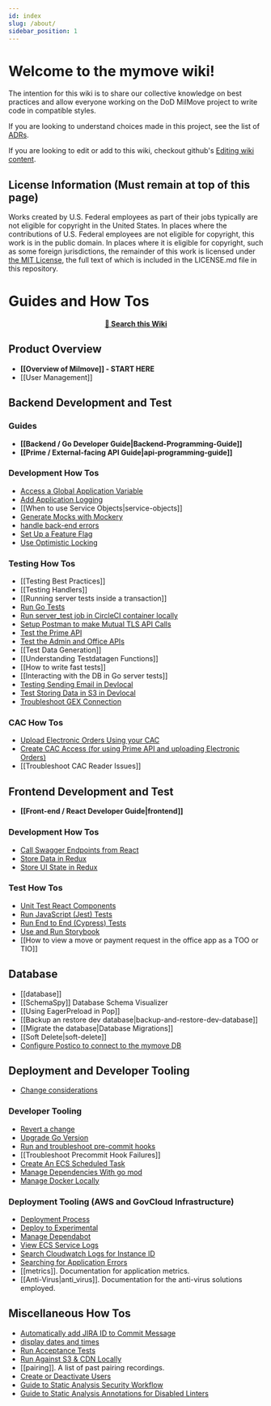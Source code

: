 ```yaml
---
id: index
slug: /about/
sidebar_position: 1
---
```

# Welcome to the mymove wiki!

The intention for this wiki is to share our collective knowledge on best practices and allow everyone working on the DoD MilMove project to write code in compatible styles.

If you are looking to understand choices made in this project, see the list of [ADRs](https://github.com/transcom/mymove/tree/master/docs/adr).

If you are looking to edit or add to this wiki, checkout github's [Editing wiki content](https://help.github.com/en/github/building-a-strong-community/editing-wiki-content). 

## License Information (Must remain at top of this page)

Works created by U.S. Federal employees as part of their jobs typically are not eligible for copyright in the United
States. In places where the contributions of U.S. Federal employees are not eligible for copyright, this work is in
the public domain. In places where it is eligible for copyright, such as some foreign jurisdictions, the remainder of
this work is licensed under [the MIT License](https://opensource.org/licenses/MIT), the full text of which is included
in the LICENSE.md file in this repository.

# Guides and How Tos
<p align="center">
  <a href="https://github.com/transcom/mymove/search?q=enter+your+search+here&type=Wikis"><b>🔎 Search this Wiki</b></a>
</p>


## Product Overview
* **[[Overview of Milmove]] - START HERE**
* [[User Management]]

## Backend Development and Test

### Guides
* **[[Backend / Go Developer Guide|Backend-Programming-Guide]]**
* **[[Prime / External-facing API Guide|api-programming-guide]]**

### Development How Tos
* [Access a Global Application Variable](access-global-variables.md#how-to-access-a-global-application-variable)
* [Add Application Logging](add-application-logging.md#how-to-add-application-logging)
* [[When to use Service Objects|service-objects]]
* [Generate Mocks with Mockery](generate-mocks-with-mockery.md#how-to-generate-mocks-with-mockery)
* [handle back-end errors](handle-backend-errors.md#how-to-handle-back-end-errors)
* [Set Up a Feature Flag](How-to-Set-Up-a-Feature-Flag.md)
* [Use Optimistic Locking](use-optimistic-locking.md#how-to-use-optimistic-locking)

### Testing How Tos
* [[Testing Best Practices]]
* [[Testing Handlers]]
* [[Running server tests inside a transaction]]
* [Run Go Tests](run-go-tests.md#how-to-run-go-tests)
* [Run server_test job in CircleCI container locally](run-server-test-circle-ci#run-server-test-job-in-circleci-container-locally)
* [Setup Postman to make Mutual TLS API Calls](setup-postman-to-make-mutual-tls-api-calls.md#how-to-setup-postman-to-make-mutual-tls-api-calls)
* [Test the Prime API](How-to-Test-the-Prime-API-(Local,-Staging,-and-Experimental).md)
* [Test the Admin and Office APIs](https://github.com/transcom/mymove/wiki/Test-Admin-and-Office-APIs-with-Postman)
* [[Test Data Generation]]
* [[Understanding Testdatagen Functions]]
* [[How to write fast tests]]
* [[Interacting with the DB in Go server tests]]
* [Testing Sending Email in Devlocal](Test-Sending-Email-in-Devlocal.md)
* [Test Storing Data in S3 in Devlocal](Test-Storing-Data-in-S3-in-Devlocal.md)
* [Troubleshoot GEX Connection](troubleshoot-gex-connection.md#how-to-troubleshoot-gex-connection)

### CAC How Tos
* [Upload Electronic Orders Using your CAC](upload-electronic-orders.md#how-to-upload-electronic-orders-using-your-cac)
* [Create CAC Access (for using Prime API and uploading Electronic Orders)](use-mtls-with-cac.md#how-to-create-cac-access-for-using-prime-api-and-uploading-electronic-orders)
* [[Troubleshoot CAC Reader Issues]]

## Frontend Development and Test

* **[[Front-end / React Developer Guide|frontend]]**

### Development How Tos
* [Call Swagger Endpoints from React](access-swagger-endpoints-from-react.md#how-to-call-swagger-endpoints-from-react)
* [Store Data in Redux](store-data-in-redux.md#how-to-store-data-in-redux)
* [Store UI State in Redux](store-ui-state-in-redux.md#how-to-store-ui-state-in-redux)

### Test How Tos
* [Unit Test React Components](unit-test-react-components.md#how-to-unit-test-react-components)
* [Run JavaScript (Jest) Tests](run-js-tests#how-to-run-javascript-jest-tests)
* [Run End to End (Cypress) Tests](run-e2e-tests.md#how-to-run-end-to-end-cypress-tests)
* [Use and Run Storybook](run-storybook.md#how-to-use-and-run-storybook)
* [[How to view a move or payment request in the office app as a TOO or TIO]]

## Database

* [[database]]
* [[SchemaSpy]] Database Schema Visualizer
* [[Using EagerPreload in Pop]]
* [[Backup an restore dev database|backup-and-restore-dev-database]]
* [[Migrate the database|Database Migrations]]
* [[Soft Delete|soft-delete]]
* [Configure Postico to connect to the mymove DB](https://github.com/transcom/mymove/wiki/Configure-Postico-to-connect-to-mymove-DB)
  
## Deployment and Developer Tooling

* [Change considerations](https://github.com/transcom/mymove/wiki/Change-Considerations)

### Developer Tooling
* [Revert a change](revert-a-change.md#how-to-revert-a-change)
* [Upgrade Go Version](upgrade-go-version.md#how-to-upgrade-go-version)
* [Run and troubleshoot pre-commit hooks](run-pre-commit-hooks.md#run-and-troubleshoot-pre-commit-hooks)
* [[Troubleshoot Precommit Hook Failures]]
* [Create An ECS Scheduled Task](create-an-ecs-scheduled-task.md#how-to-create-an-ecs-scheduled-task)
* [Manage Dependencies With go mod](manage-dependencies-with-go-mod.md#how-to-manage-dependencies-with-go-mod)
* [Manage Docker Locally](manage-docker-locally.md#how-to-manage-docker-locally)


### Deployment Tooling (AWS and GovCloud Infrastructure)
* [Deployment Process](Deployment-Process.md)
* [Deploy to Experimental](deploy-to-experimental.md#how-to-deploy-to-experimental)
* [Manage Dependabot](manage-dependabot.md#how-to-manage-dependabot)
* [View ECS Service Logs](view-ecs-service-logs.md#how-to-view-ecs-service-logs)
* [Search Cloudwatch Logs for Instance ID](How-to-Search-Cloudwatch-Logs-using-Instance-ID)
* [Searching for Application Errors](search-for-application-errors.md#how-to-searching-for-application-errors)
* [[metrics]]. Documentation for application metrics.
* [[Anti-Virus|anti_virus]]. Documentation for the anti-virus solutions employed.

## Miscellaneous How Tos

* [Automatically add JIRA ID to Commit Message](automatically-add-jira-id-to-commit-message.md#how-to-automatically-add-jira-id-to-commit-message)
* [display dates and times](display-dates-and-times.md#how-to-display-dates-and-times)
* [Run Acceptance Tests](run-acceptance-tests.md#how-to-run-acceptance-tests)
* [Run Against S3 & CDN Locally](run-against-s3-locally.md#how-to-run-against-s3-cdn-locally)
* [[pairing]]. A list of past pairing recordings.
* [Create or Deactivate Users](create-or-deactivate-users.md#how-to-create-or-deactivate-users)
* [Guide to Static Analysis Security Workflow](Guide-to-Static-Analysis-Security-Workflow.md#guide-to-static-analysis-security-workflow)
* [Guide to Static Analysis Annotations for Disabled Linters](Guide-to-Static-Analysis-Annotations-for-Disabled-Linters.md#guide-to-static-analysis-annotations-for-disabled-linters)

